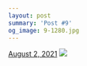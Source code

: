 ```yaml
---
layout: post
summary: 'Post #9'
og_image: 9-1280.jpg
---
```


<p>
  <time>
    <a href="/9">August 2, 2021</a>
  </time>
  <a href="/9">
    <img src="{{ site.assets_url }}/9-640.jpg" srcset="{{ site.assets_url }}/9-320.jpg 320w, {{ site.assets_url }}/9-640.jpg 640w, {{ site.assets_url }}/9-960.jpg 960w, {{ site.assets_url }}/9-1280.jpg 1280w" sizes="(min-width: 700px) 50vw, calc(100vw - 2rem)" />
  </a>
</p>
